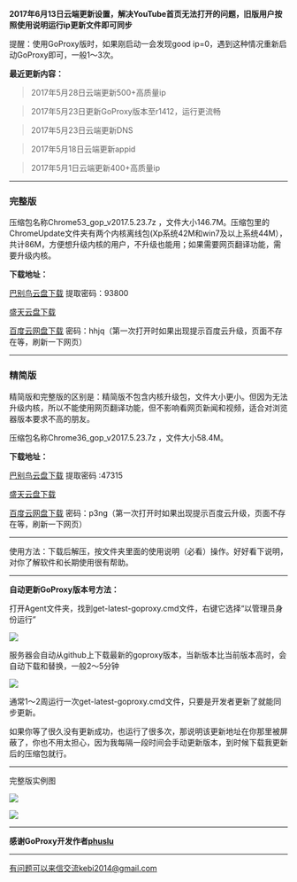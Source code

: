 **2017年6月13日云端更新设置，解决YouTube首页无法打开的问题，旧版用户按照使用说明运行ip更新文件即可同步**

提醒：使用GoProxy版时，如果刚启动一会发现good ip=0，遇到这种情况重新启动GoProxy即可，一般1～3次。

**最近更新内容：**

> 2017年5月28日云端更新500+高质量ip

> 2017年5月23日更新GoProxy版本至r1412，运行更流畅

> 2017年5月23日云端更新DNS

> 2017年5月18日云端更新appid

> 2017年5月1日云端更新400+高质量ip


***

### 完整版

压缩包名称Chrome53_gop_v2017.5.23.7z ，文件大小146.7M。压缩包里的ChromeUpdate文件夹有两个内核离线包(Xp系统42M和win7及以上系统44M），共计86M，方便想升级内核的用户，不升级也能用；如果需要网页翻译功能，需要升级内核。

**下载地址：**

[巴别鸟云盘下载](http://www.babel.cc/share.do?s=5820468385930688) 提取密码：93800

[盛天云盘下载](http://pan.stnts.com/s/AVBJJRV) 

[百度云网盘下载](http://pan.baidu.com/s/1jH8TauE) 密码：hhjq（第一次打开时如果出现提示百度云升级，页面不存在等，刷新一下网页）


***
### 精简版

精简版和完整版的区别是：精简版不包含内核升级包，文件大小更小。但因为无法升级内核，所以不能使用网页翻译功能，但不影响看网页新闻和视频，适合对浏览器版本要求不高的朋友。

压缩包名称Chrome36_gop_v2017.5.23.7z ，文件大小58.4M。

**下载地址：**

[巴别鸟云盘下载](http://www.babel.cc/share.do?s=951639933294214) 提取密码 :47315

[盛天云盘下载](http://pan.stnts.com/s/yyksf6w)

[百度云网盘下载](http://pan.baidu.com/s/1nv8xjeT) 密码：p3ng（第一次打开时如果出现提示百度云升级，页面不存在等，刷新一下网页）

***

使用方法：下载后解压，按文件夹里面的使用说明（必看）操作。好好看下说明，对你了解软件和长期使用很有帮助。

***

**自动更新GoProxy版本号方法：** 

打开Agent文件夹，找到get-latest-goproxy.cmd文件，右键它选择“以管理员身份运行”

![](https://raw.githubusercontent.com/Alvin9999/pac2/master/自动版本1.png)

服务器会自动从github上下载最新的goproxy版本，当新版本比当前版本高时，会自动下载和替换，一般2～5分钟

![](https://raw.githubusercontent.com/Alvin9999/pac2/master/自动版本2.png)

通常1～2周运行一次get-latest-goproxy.cmd文件，只要是开发者更新了就能同步更新。

如果你等了很久没有更新成功，也运行了很多次，那说明该更新地址在你那里被屏蔽了，你也不用太担心，因为我每隔一段时间会手动更新版本，到时候下载我更新后的压缩包就行。

***

完整版实例图

![](https://raw.githubusercontent.com/Alvin9999/pac2/master/goagent综合版使用1.png)

![](https://raw.githubusercontent.com/Alvin9999/pac2/master/GOP1.png)

***

**感谢GoProxy开发作者[phuslu](https://github.com/phuslu/goproxy)**

***

有问题可以来信交流kebi2014@gmail.com